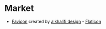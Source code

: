 # Market

- [Favicon](https://www.flaticon.com/premium-icon/trading_3164787) created by [alkhalifi design](https://www.flaticon.com/authors/alkhalifi-design) - [Flaticon](https://www.flaticon.com/)